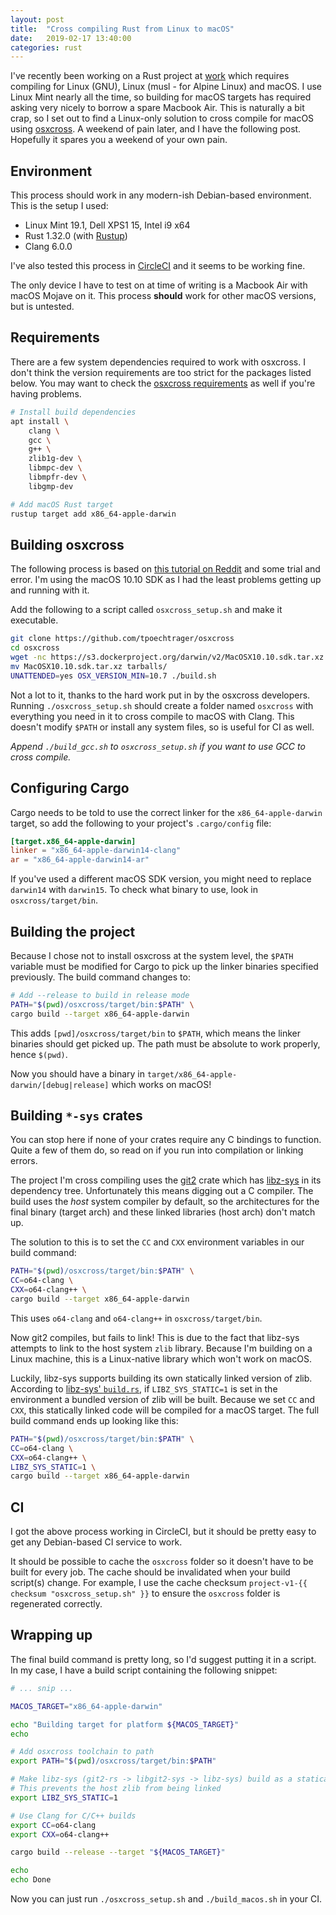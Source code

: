 ```yaml
---
layout: post
title:  "Cross compiling Rust from Linux to macOS"
date:   2019-02-17 13:40:00
categories: rust
---
```


I've recently been working on a Rust project at [work](https://repositive.io/) which requires compiling for Linux (GNU), Linux (musl - for Alpine Linux) and macOS. I use Linux Mint nearly all the time, so building for macOS targets has required asking very nicely to borrow a spare Macbook Air. This is naturally a bit crap, so I set out to find a Linux-only solution to cross compile for macOS using [osxcross](https://github.com/tpoechtrager/osxcross). A weekend of pain later, and I have the following post. Hopefully it spares you a weekend of your own pain.

## Environment

This process should work in any modern-ish Debian-based environment. This is the setup I used:

* Linux Mint 19.1, Dell XPS1 15, Intel i9 x64
* Rust 1.32.0 (with [Rustup](http://rustup.rs/))
* Clang 6.0.0

I've also tested this process in [CircleCI](http://circleci.com/) and it seems to be working fine.

The only device I have to test on at time of writing is a Macbook Air with macOS Mojave on it. This process **should** work for other macOS versions, but is untested.

## Requirements

There are a few system dependencies required to work with osxcross. I don't think the version requirements are too strict for the packages listed below. You may want to check the [osxcross requirements](https://github.com/tpoechtrager/osxcross#installation) as well if you're having problems.

```bash
# Install build dependencies
apt install \
    clang \
    gcc \
    g++ \
    zlib1g-dev \
    libmpc-dev \
    libmpfr-dev \
    libgmp-dev

# Add macOS Rust target
rustup target add x86_64-apple-darwin
```

## Building osxcross

The following process is based on [this tutorial on Reddit](https://www.reddit.com/r/rust/comments/6rxoty/tutorial_cross_compiling_from_linux_for_osx/) and some trial and error. I'm using the macOS 10.10 SDK as I had the least problems getting up and running with it.

Add the following to a script called `osxcross_setup.sh` and make it executable.

```bash
git clone https://github.com/tpoechtrager/osxcross
cd osxcross
wget -nc https://s3.dockerproject.org/darwin/v2/MacOSX10.10.sdk.tar.xz
mv MacOSX10.10.sdk.tar.xz tarballs/
UNATTENDED=yes OSX_VERSION_MIN=10.7 ./build.sh
```

Not a lot to it, thanks to the hard work put in by the osxcross developers. Running `./osxcross_setup.sh` should create a folder named `osxcross` with everything you need in it to cross compile to macOS with Clang. This doesn't modify `$PATH` or install any system files, so is useful for CI as well.

_Append `./build_gcc.sh` to `osxcross_setup.sh` if you want to use GCC to cross compile._

## Configuring Cargo

Cargo needs to be told to use the correct linker for the `x86_64-apple-darwin` target, so add the following to your project's `.cargo/config` file:

```toml
[target.x86_64-apple-darwin]
linker = "x86_64-apple-darwin14-clang"
ar = "x86_64-apple-darwin14-ar"
```

If you've used a different macOS SDK version, you might need to replace `darwin14` with `darwin15`. To check what binary to use, look in `osxcross/target/bin`.

## Building the project

Because I chose not to install osxcross at the system level, the `$PATH` variable must be modified for Cargo to pick up the linker binaries specified previously. The build command changes to:

```bash
# Add --release to build in release mode
PATH="$(pwd)/osxcross/target/bin:$PATH" \
cargo build --target x86_64-apple-darwin
```

This adds `[pwd]/osxcross/target/bin` to `$PATH`, which means the linker binaries should get picked up. The path must be absolute to work properly, hence `$(pwd)`.

Now you should have a binary in `target/x86_64-apple-darwin/[debug|release]` which works on macOS!

## Building `*-sys` crates

You can stop here if none of your crates require any C bindings to function. Quite a few of them do, so read on if you run into compilation or linking errors.

The project I'm cross compiling uses the [git2](crates.io/crates/git2) crate which has [libz-sys](https://github.com/rust-lang/libz-sys/) in its dependency tree. Unfortunately this means digging out a C compiler. The build uses the _host_ system compiler by default, so the architectures for the final binary (target arch) and these linked libraries (host arch) don't match up.

The solution to this is to set the `CC` and `CXX` environment variables in our build command:

```bash
PATH="$(pwd)/osxcross/target/bin:$PATH" \
CC=o64-clang \
CXX=o64-clang++ \
cargo build --target x86_64-apple-darwin
```

This uses `o64-clang` and `o64-clang++` in `osxcross/target/bin`.

Now git2 compiles, but fails to link! This is due to the fact that libz-sys attempts to link to the host system `zlib` library. Because I'm building on a Linux machine, this is a Linux-native library which won't work on macOS.

Luckily, libz-sys supports building its own statically linked version of zlib. According to [libz-sys' `build.rs`](https://github.com/rust-lang/libz-sys/blob/master/build.rs#L25), if `LIBZ_SYS_STATIC=1` is set in the environment a bundled version of zlib will be built. Because we set `CC` and `CXX`, this statically linked code will be compiled for a macOS target. The full build command ends up looking like this:

```bash
PATH="$(pwd)/osxcross/target/bin:$PATH" \
CC=o64-clang \
CXX=o64-clang++ \
LIBZ_SYS_STATIC=1 \
cargo build --target x86_64-apple-darwin
```

## CI

I got the above process working in CircleCI, but it should be pretty easy to get any Debian-based CI service to work.

It should be possible to cache the `osxcross` folder so it doesn't have to be built for every job. The cache should be invalidated when your build script(s) change. For example, I use the cache checksum `project-v1-{{ checksum "osxcross_setup.sh" }}` to ensure the `osxcross` folder is regenerated correctly.

## Wrapping up

The final build command is pretty long, so I'd suggest putting it in a script. In my case, I have a build script containing the following snippet:

```bash
# ... snip ...

MACOS_TARGET="x86_64-apple-darwin"

echo "Building target for platform ${MACOS_TARGET}"
echo

# Add osxcross toolchain to path
export PATH="$(pwd)/osxcross/target/bin:$PATH"

# Make libz-sys (git2-rs -> libgit2-sys -> libz-sys) build as a statically linked lib
# This prevents the host zlib from being linked
export LIBZ_SYS_STATIC=1

# Use Clang for C/C++ builds
export CC=o64-clang
export CXX=o64-clang++

cargo build --release --target "${MACOS_TARGET}"

echo
echo Done
```

Now you can just run `./osxcross_setup.sh` and `./build_macos.sh` in your CI.
